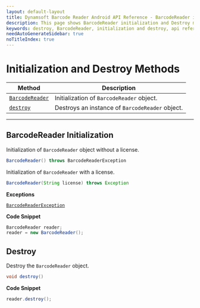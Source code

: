 ```yaml
---
layout: default-layout
title: Dynamsoft Barcode Reader Android API Reference - BarcodeReader initialization and Destroy
description: This page shows BarcodeReader initialization and Destroy methods of Dynamsoft Barcode Reader for Android SDK.
keywords: destroy, BarcodeReader, initialization and destroy, api reference, android
needAutoGenerateSidebar: true
noTitleIndex: true
---
```


# Initialization and Destroy Methods

  | Method               | Description |
  |----------------------|-------------|
  | [`BarcodeReader`](#barcodereader-initialization) | Initialization of `BarcodeReader` object.|
  | [`destroy`](#destroy) | Destroys an instance of `BarcodeReader` object.|

---

## BarcodeReader Initialization

Initialization of `BarcodeReader` object without a license.

```java
BarcodeReader() throws BarcodeReaderException
```

Initialization of `BarcodeReader` with a license.

```java
BarcodeReader(String license) throws Exception
```

**Exceptions**

[`BarcodeReaderException`](auxiliary-BarcodeReaderException.md)

**Code Snippet**

```java
BarcodeReader reader;
reader = new BarcodeReader();
```

## Destroy

Destroy the `BarcodeReader` object.

```java
void destroy()
```

**Code Snippet**

```java
reader.destroy();
```

